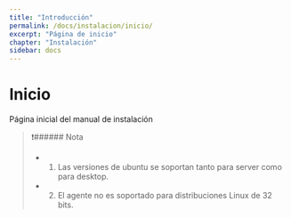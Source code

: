```yaml
---
title: "Introducción"
permalink: /docs/instalacion/inicio/
excerpt: "Página de inicio"
chapter: "Instalación" 
sidebar: docs
---
```


# Inicio

Página inicial del manual de instalación

> ❗###### Nota
> - 1. Las versiones de ubuntu se soportan tanto para server como para desktop.
> - 2. El agente no es soportado para distribuciones Linux de 32 bits.
